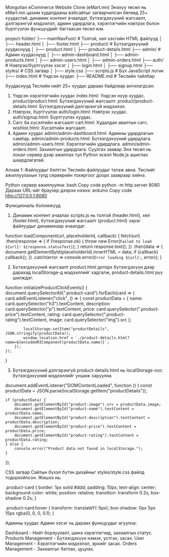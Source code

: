 Mongolian eCommerce Website Clone (eMart.mn)
Энэхүү төсөл нь eMart.mn цахим худалдааны вэбсайтыг загварчилсан бөгөөд 25+ хуудастай, динамик контент ачаалдаг, бүтээгдэхүүний жагсаалт, дэлгэрэнгүй мэдээлэл, админ удирдлага, хэрэглэгчийн нэвтрэх болон бүртгүүлэх функцүүдийг багтаасан төсөл юм.


project-folder/
├── mainNavFoot/          # Толгой, хөл хэсгийн HTML файлууд
│   ├── header.html
│   ├── footer.html
├── product/              # Бүтээгдэхүүний хуудаснууд
│   ├── product.html
│   ├── product-details.html
├── admin/                # Админ хуудаснууд
│   ├── admin-dashboard.html
│   ├── admin-products.html
│   ├── admin-users.html
│   ├── admin-orders.html
├── auth/                 # Нэвтрэх/бүртгүүлэх хэсэг
│   ├── login.html
│   ├── signup.html
├── styles/               # CSS загвар
│   ├── style.css
├── scripts.js            # Бүх JavaScript логик
├── index.html            # Үндсэн хуудас
├── README.md             # Төслийн тайлбар



Хуудаснууд
Төслийн нийт 25+ хуудас дараах байдлаар ангилагдсан:

1. Үндсэн хэрэглэгчийн хуудас
index.html: Үндсэн нүүр хуудас.
product/product.html: Бүтээгдэхүүний жагсаалт.
product/product-details.html: Бүтээгдэхүүний дэлгэрэнгүй мэдээлэл.
2. Нэвтрэх, бүртгүүлэх
auth/login.html: Нэвтрэх хуудас.
auth/signup.html: Бүртгүүлэх хуудас.
3. Сагс ба хүсэлтийн жагсаалт
cart.html: Худалдан авалтын сагс.
wishlist.html: Хүсэлтийн жагсаалт.
4. Админ хуудас
admin/admin-dashboard.html: Админы удирдлагын самбар.
admin/admin-products.html: Бүтээгдэхүүний удирдлага.
admin/admin-users.html: Хэрэглэгчийн удирдлага.
admin/admin-orders.html: Захиалгын удирдлага.
Суулгах заавар
Энэ төсөл нь локал сервер дээр ажиллах тул Python эсвэл Node.js ашиглах шаардлагатай.

Алхам 1: Файлуудыг бэлтгэх
Төслийн файлуудыг татаж авна.
Төслийг ажиллуулахын тулд серверийн тохиргоог доорх заавраар хийнэ.


Python сервер ажиллуулна:
bash
Copy code
python -m http.server 8080
Дараах URL-ийг браузер дээрээ нээнэ:
arduino
Copy code
http://127.0.0.1:8080

Функциональ боломжууд
1. Динамик контент ачаалах
scripts.js нь толгой (header.html), хөл (footer.html), бүтээгдэхүүний жагсаалт (product.html) зэрэг файлуудыг динамикаар ачаалдаг.

function loadComponent(url, placeholderId, callback) {
    fetch(url)
        .then(response => {
            if (!response.ok) {
                throw new Error(`Failed to load ${url}: ${response.statusText}`);
            }
            return response.text();
        })
        .then(data => {
            document.getElementById(placeholderId).innerHTML = data;
            if (callback) callback();
        })
        .catch(error => console.error(`Error loading ${url}:`, error));
}


2. Бүтээгдэхүүний жагсаалт
product.html доторх бүтээгдэхүүн дээр дарахад localStorage-д мэдээллийг хадгалж, product-details.html рүү шилждэг.

function initializeProductClickEvents() {
    document.querySelectorAll(".product-card").forEach(card => {
        card.addEventListener("click", () => {
            const productData = {
                name: card.querySelector("h3").textContent,
                description: card.querySelector("p").textContent,
                price: card.querySelector(".product-price").textContent,
                rating: card.querySelector(".product-rating").textContent,
                image: card.querySelector("img").src
            };

            localStorage.setItem("productDetails", JSON.stringify(productData));
            window.location.href = `./product-details.html?name=${encodeURIComponent(productData.name)}`;
        });
    });
}


3. Бүтээгдэхүүний дэлгэрэнгүй
product-details.html нь localStorage-оос бүтээгдэхүүний мэдээллийг уншиж харуулна

document.addEventListener("DOMContentLoaded", function () {
    const productData = JSON.parse(localStorage.getItem("productDetails"));

    if (productData) {
        document.getElementById("product-image").src = productData.image;
        document.getElementById("product-name").textContent = productData.name;
        document.getElementById("product-description").textContent = productData.description;
        document.getElementById("product-price").textContent = productData.price;
        document.getElementById("product-rating").textContent = productData.rating;
    } else {
        console.error("Product data not found in localStorage.");
    }
});


CSS загвар
Сайтын бүхэл бүтэн дизайныг styles/style.css файлд тодорхойлсон. Жишээ нь:

.product-card {
    border: 1px solid #ddd;
    padding: 10px;
    text-align: center;
    background-color: white;
    position: relative;
    transition: transform 0.2s, box-shadow 0.2s;
}

.product-card:hover {
    transform: translateY(-5px);
    box-shadow: 0px 5px 15px rgba(0, 0, 0, 0.1);
}


Админы хуудас
Админ хэсэг нь дараах функцуудыг агуулна:

Dashboard - Нийт борлуулалт, шинэ хэрэглэгчид, захиалгын статус.
Products Management - Бүтээгдэхүүн нэмэх, устгах, засах.
User Management - Хэрэглэгчийн мэдээлэл, эрхийг засах.
Orders Management - Захиалгыг батлах, цуцлах.
